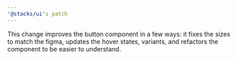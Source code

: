 ```yaml
---
'@stacks/ui': patch
---
```


This change improves the button component in a few ways: it fixes the sizes to match the figma, updates the hover states, variants, and refactors the component to be easier to understand.
